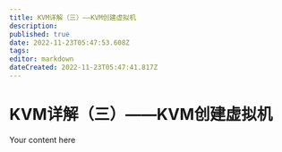 ```yaml
---
title: KVM详解（三）——KVM创建虚拟机
description: 
published: true
date: 2022-11-23T05:47:53.608Z
tags: 
editor: markdown
dateCreated: 2022-11-23T05:47:41.817Z
---
```


# KVM详解（三）——KVM创建虚拟机
Your content here